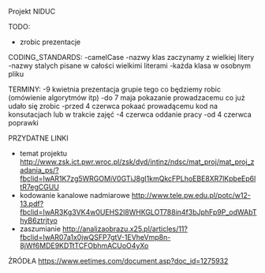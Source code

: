 Projekt NIDUC

TODO:
- zrobic prezentacje

CODING_STANDARDS:
-camelCase
-nazwy klas zaczynamy z wielkiej litery
-nazwy stalych pisane w całości wielkimi literami
-każda klasa w osobnym pliku 


TERMINY:
-9 kwietnia		prezentacja  grupie  tego co będziemy robic (omówienie algorytmów itp)
-do 7 maja		pokazanie prowadzacemu co już udało się zrobic
-przed 4 czerwca	pokaać prowadącemu kod na konsutacjach lub w trakcie zajęć
-4 czerwca 		oddanie pracy
-od 4 czerwca 		poprawki


PRZYDATNE LINKI
- temat projektu                 http://www.zsk.ict.pwr.wroc.pl/zsk/dyd/intinz/ndsc/mat_proj/mat_proj_zadania_ps/?fbclid=IwAR1K7zg5WRGOMiV0GTiJ8gI1kmQkcFPLhoEBE8XR7lKpbeEp6ltR7egCGUU
- kodowanie  kanalowe nadmiarowe http://www.tele.pw.edu.pl/potc/w12-13.pdf?fbclid=IwAR3Kg3VK4w0UEHS2l8WHKGLOT788in4f3bJphFp9P_odWAbThyB6ztrjtyo
- zaszumianie                    http://analizaobrazu.x25.pl/articles/11?fbclid=IwAR07a1x0jwQSFP7gtV-1EVheVmp8n-8jWf6MDE9KDTtTCFObhmACUoO4yXo

ŻRÓDŁA
https://www.eetimes.com/document.asp?doc_id=1275932


